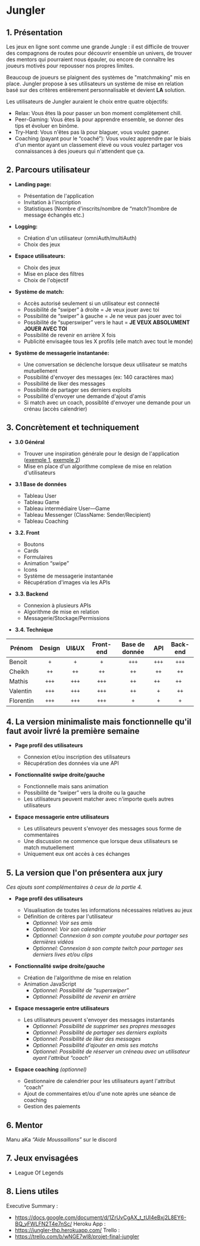 # Jungler 

## 1. Présentation

Les jeux en ligne sont comme une grande Jungle : il est difficile de trouver des compagnons de routes pour découvrir ensemble un univers, de trouver des mentors qui pourraient nous épauler, ou encore de connaître les joueurs motivés pour repousser nos propres limites.

Beaucoup de joueurs se plaignent des systèmes de "matchmaking" mis en place. Jungler propose à ses utilisateurs un système de mise en relation basé sur des critères entièrement personnalisable et devient **LA** solution.

Les utilisateurs de Jungler auraient le choix entre quatre objectifs:

* Relax: Vous êtes là pour passer un bon moment complètement chill.
* Peer-Gaming: Vous êtes là pour apprendre ensemble, se donner des tips et évoluer en binôme.
* Try-Hard: Vous n'êtes pas là pour blaguer, vous voulez gagner.
* Coaching (payant pour le “coaché”): Vous voulez apprendre par le biais d'un mentor ayant un classement élevé ou vous voulez partager vos connaissances à des joueurs qui n'attendent que ça.



## 2. Parcours utilisateur

* **Landing page:** 
    * Présentation de l'application
    * Invitation à l'inscription
	* Statistiques (Nombre d'inscrits/nombre de “match”/nombre de message échangés etc.)

* **Logging:**
    * Création d'un utilisateur (omniAuth/multiAuth)
	* Choix des jeux

* **Espace utilisateurs:**
    * Choix des jeux
	* Mise en place des filtres
	* Choix de l'objectif

* **Système de match:**
    * Accès autorisé seulement si un utilisateur est connecté
	* Possibilité de “swiper” à droite = Je veux jouer avec toi
	* Possibilité de “swiper” à gauche = Je ne veux pas jouer avec toi
	* Possibilité de “superswiper” vers le haut = **JE VEUX ABSOLUMENT JOUER AVEC TOI**
	* Possibilité de revenir en arrière X fois
	* Publicité envisagée tous les X profils (elle match avec tout le monde)

* **Système de messagerie instantanée:**
    * Une conversation se déclenche lorsque deux utilisateur se matchs mutuellement
	* Possibilité d'envoyer des messages (ex: 140 caractères max)
	* Possibilité de liker des messages
	* Possibilité de partager ses derniers exploits
	* Possibilité d'envoyer une demande d'ajout d'amis
	* Si match avec un coach, possiblité d'envoyer une demande pour un crénau (accès calendrier)




## 3. Concrètement et techniquement

* **3.0 Général**

    * Trouver une inspiration générale pour le design de l'application ([exemple 1](https://dribbble.com/shots/15661139-PlayStation-Dashboard), [exemple 2](https://dribbble.com/shots/14196209-Gamer-Game-Launcher-App))
    * Mise en place d'un algorithme complexe de mise en relation d'utilisateurs

* **3.1 Base de données**

    * Tableau User
	* Tableau Game
	* Tableau intermédiaire User—Game
	* Tableau Messenger (ClassName: Sender/Recipient)
	* Tableau Coaching

* **3.2. Front**

    * Boutons
	* Cards
	* Formulaires
	* Animation “swipe”
	* Icons
	* Système de messagerie instantanée
	* Récupération d'images via les APIs

* **3.3. Backend**

    * Connexion à plusieurs APIs
	* Algorithme de mise en relation
	* Messagerie/Stockage/Permissions

* **3.4. Technique**

| Prénom    | Design | UI&UX | Front-end | Base de donnée | API   | Back-end |
| --------- |:------:|:-----:|:---------:|:--------------:|:-----:|:--------:|
| Benoit    | `+`    | `+`   | `+`       | `+++`          | `+++` | `+++`    | 
| Cheikh    | `++`   | `++`  | `++`      | `++`           | `++`  | `++`     |
| Mathis    | `+++`  | `+++` | `+++`     | `++`           | `++ ` | `++ `    |    
| Valentin  | `+++`  | `+++` | `+++`     | `++`           | `+`   | `++`     | 
| Florentin | `+++`  | `+++` | `+++`     | `+`            | `+`   | `+`      |       




## 4. La version minimaliste mais fonctionnelle qu'il faut avoir livré la première semaine

* **Page profil des utilisateurs**

    * Connexion et/ou inscription des utilisateurs
    * Récupération des données via une API

* **Fonctionnalité swipe droite/gauche**

    * Fonctionnelle mais sans animation
	* Possibilité de “swiper” vers la droite ou la gauche
	* Les utilisateurs peuvent matcher avec n'importe quels autres utilisateurs

* **Espace messagerie entre utilisateurs**

    * Les utilisateurs peuvent s'envoyer des messages sous forme de commentaires
	* Une discussion ne commence que lorsque deux utilisateurs se match mutuellement
    * Uniquement eux ont accès à ces échanges




## 5. La version que l'on présentera aux jury

*Ces ajouts sont complémentaires à ceux de la partie 4.*

* **Page profil des utilisateurs**

    * Visualisation de toutes les informations nécessaires relatives au jeux
    * Définition de critères par l'utilisateur
        * *Optionnel: Voir ses amis*
	    * *Optionnel: Voir son calendrier*
		* *Optionnel: Connexion à son compte youtube pour partager ses dernières vidéos*
		* *Optionnel: Connexion à son compte twitch pour partager ses derniers lives et/ou clips*

* **Fonctionnalité swipe droite/gauche**

	* Création de l'algorithme de mise en relation
	* Animation JavaScript
	    * *Optionnel: Possibilité de “superswiper”*
	    * *Optionnel: Possibilité de revenir en arrière*

* **Espace messagerie entre utilisateurs**

    * Les utilisateurs peuvent s'envoyer des messages instantanés
        * *Optionnel: Possibilité de supprimer ses propres messages*
	    * *Optionnel: Possibilité de partager ses derniers exploits*
	    * *Optionnel: Possibilité de liker des messages*
	    * *Optionnel: Possibilité d'ajouter en amis ses matchs*
	    * *Optionnel: Possibilité de réserver un créneau avec un utilisateur ayant l'attribut “coach”*

* **Espace coaching** *(optionnel)*

	* Gestionnaire de calendrier pour les utilisateurs ayant l'attribut “coach”
    * Ajout de commentaires et/ou d'une note après une séance de coaching
	* Gestion des paiements




## 6. Mentor

Manu aKa *“Aide Moussaillons”* sur le discord

## 7. Jeux envisagées

* League Of Legends

## 8. Liens utiles

Executive Summary :
* https://docs.google.com/document/d/1ZrUvCgAX_t_tUI4eBxj2L8EY6-BQ_yFWLFN2T4e7nSc/
Heroku App :
* https://jungler-thp.herokuapp.com/
Trello :
* https://trello.com/b/wNGE7wl8/projet-final-jungler
